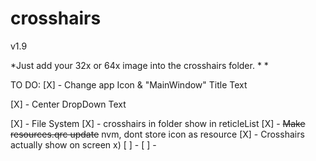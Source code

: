 # crosshairs

 v1.9

*Just add your 32x or 64x image into the crosshairs folder.
*
*

TO DO:
[X] - Change app Icon & "MainWindow" Title Text

[X] - Center DropDown Text

[X] - File System
[X] - crosshairs in folder show in reticleList
[X] - ~~Make resources.qrc update~~ nvm, dont store icon as resource
[X] - Crosshairs actually show on screen x)
[ ] -
[ ] -

